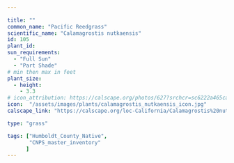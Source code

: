```yaml
---
 
title: ""
common_name: "Pacific Reedgrass"
scientific_name: "Calamagrostis nutkaensis"
id: 105 
plant_id: 
sun_requirements:
  - "Full Sun"
  - "Part Shade"
# min then max in feet
plant_size:
  - height: 
    - 3.3
# icon_attribution: https://calscape.org/photos/627?srchcr=sc6222a465ca456
icon:  "/assets/images/plants/calamagrostis_nutkaensis_icon.jpg"
calscape_link: "https://calscape.org/loc-California/Calamagrostis%20nutkaensis(%20)" 

type: "grass"

tags: ["Humboldt_County_Native",
       "CNPS_master_inventory"
      ]
---
```



